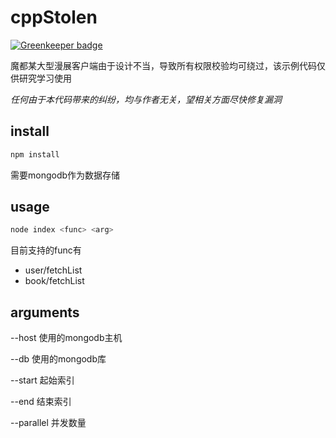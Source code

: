 cppStolen
=======================

[![Greenkeeper badge](https://badges.greenkeeper.io/bangbang93/cppStolen.svg)](https://greenkeeper.io/)

魔都某大型漫展客户端由于设计不当，导致所有权限校验均可绕过，该示例代码仅供研究学习使用

*任何由于本代码带来的纠纷，均与作者无关，望相关方面尽快修复漏洞*

install
-----------------------
```bash
npm install
```

需要mongodb作为数据存储

usage
-----------------------
```bash
node index <func> <arg>
```

目前支持的func有

- user/fetchList
- book/fetchList

arguments
-----------------------
--host 使用的mongodb主机

--db 使用的mongodb库

--start 起始索引

--end 结束索引

--parallel 并发数量
